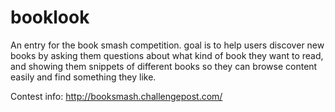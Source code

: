 booklook
========

An entry for the book smash competition. goal is to help users discover new books by asking them questions about what kind of book they want to read, and showing them snippets of different books so they can browse content easily and find something they like.

Contest info: http://booksmash.challengepost.com/

